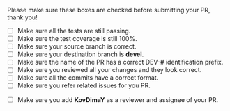 Please make sure these boxes are checked before submitting your PR, thank you!

<!--- to make the checkbox checked, put "X" between "[]" like this: [X] -->

- [ ] Make sure all the tests are still passing.
- [ ] Make sure the test coverage is still 100%.
- [ ] Make sure your source branch is correct.
- [ ] Make sure your destination branch is **devel**.
- [ ] Make sure the name of the PR has a correct DEV-# identification prefix.
- [ ] Make sure you reviewed all your changes and they look correct.
- [ ] Make sure all the commits have a correct format. <!---  "DEV-# [commit description]" -->
- [ ] Make sure you refer related issues for you PR.
<!---  To do so write in the description "Take a look at the Issue #[number of the issue]" -->
- [ ] Make sure you add **KovDimaY** as a reviewer and assignee of your PR.
